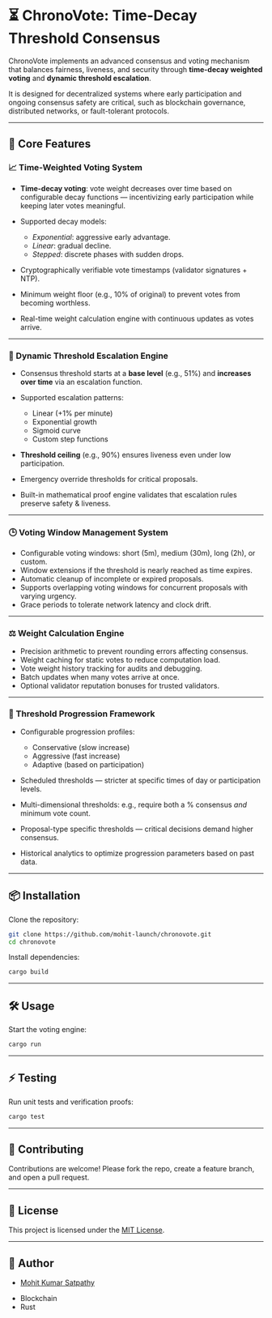 

# ⏳ ChronoVote: Time-Decay Threshold Consensus

ChronoVote implements an advanced consensus and voting mechanism that balances fairness, liveness, and security through **time-decay weighted voting** and **dynamic threshold escalation**.

It is designed for decentralized systems where early participation and ongoing consensus safety are critical, such as blockchain governance, distributed networks, or fault-tolerant protocols.

---

## 🌟 Core Features

### 📈 Time-Weighted Voting System

* **Time-decay voting**: vote weight decreases over time based on configurable decay functions — incentivizing early participation while keeping later votes meaningful.
* Supported decay models:

  *  *Exponential*: aggressive early advantage.
  *  *Linear*: gradual decline.
  *  *Stepped*: discrete phases with sudden drops.
* Cryptographically verifiable vote timestamps (validator signatures + NTP).
* Minimum weight floor (e.g., 10% of original) to prevent votes from becoming worthless.
* Real-time weight calculation engine with continuous updates as votes arrive.

---

### 🚀 Dynamic Threshold Escalation Engine

* Consensus threshold starts at a **base level** (e.g., 51%) and **increases over time** via an escalation function.
* Supported escalation patterns:

  * Linear (+1% per minute)
  * Exponential growth
  * Sigmoid curve
  * Custom step functions
* **Threshold ceiling** (e.g., 90%) ensures liveness even under low participation.
* Emergency override thresholds for critical proposals.
* Built-in mathematical proof engine validates that escalation rules preserve safety & liveness.

---

### 🕒 Voting Window Management System

* Configurable voting windows: short (5m), medium (30m), long (2h), or custom.
* Window extensions if the threshold is nearly reached as time expires.
* Automatic cleanup of incomplete or expired proposals.
* Supports overlapping voting windows for concurrent proposals with varying urgency.
* Grace periods to tolerate network latency and clock drift.

---

### ⚖️ Weight Calculation Engine

* Precision arithmetic to prevent rounding errors affecting consensus.
* Weight caching for static votes to reduce computation load.
* Vote weight history tracking for audits and debugging.
* Batch updates when many votes arrive at once.
* Optional validator reputation bonuses for trusted validators.

---

### 🔗 Threshold Progression Framework

* Configurable progression profiles:

  * Conservative (slow increase)
  * Aggressive (fast increase)
  * Adaptive (based on participation)
* Scheduled thresholds — stricter at specific times of day or participation levels.
* Multi-dimensional thresholds: e.g., require both a % consensus *and* minimum vote count.
* Proposal-type specific thresholds — critical decisions demand higher consensus.
* Historical analytics to optimize progression parameters based on past data.

---

## 📦 Installation

Clone the repository:

```bash
git clone https://github.com/mohit-launch/chronovote.git
cd chronovote
```

Install dependencies:

```bash
cargo build
```

---

## 🛠️ Usage

Start the voting engine:

```bash
cargo run
```

---

## ⚡ Testing

Run unit tests and verification proofs:

```bash
cargo test
```

---


## 🤝 Contributing

Contributions are welcome!
Please fork the repo, create a feature branch, and open a pull request.

---

## 📜 License

This project is licensed under the [MIT License](LICENSE).

---

## 👥 Author

* [Mohit Kumar Satpathy](https://github.com/Mohit-launch)
- Blockchain
- Rust

